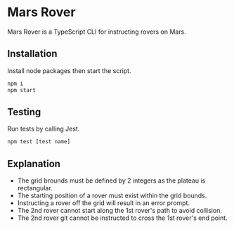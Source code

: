 # Mars Rover

Mars Rover is a TypeScript CLI for instructing rovers on Mars.

## Installation

Install node packages then start the script.

```bash
npm i
npm start
```

## Testing

Run tests by calling Jest.

```bash
npm test [test name]
```

## Explanation

* The grid brounds must be defined by 2 integers as the plateau is rectangular. 
* The starting position of a rover must exist within the grid bounds.
* Instructing a rover off the grid will result in an error prompt. 
* The 2nd rover cannot start along the 1st rover's path to avoid collision. 
* The 2nd rover git cannot be instructed to cross the 1st rover's end point. 